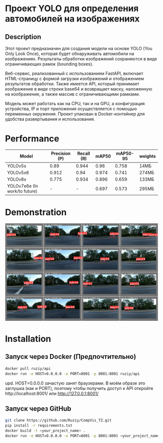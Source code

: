 # Проект YOLO для определения автомобилей на изображениях
## Description
Этот проект предназначен для создания модели на основе YOLO (You Only Look Once), которая будет обнаруживать автомобили на изображениях. Результаты обработки изображений сохраняются в виде ограничивающих рамок (bounding boxes).

Веб-сервис, реализованный с использованием FastAPI, включает HTML-страницу с формой загрузки изображений и отображением результатов обработки. Также имеется API, который принимает изображение в виде строки base64 и возвращает маску, наложенную на изображение, а также массив с ограничивающими рамками.

Модель может работать как на CPU, так и на GPU, а конфигурация устройства, IP и порт приложения осуществляется с помощью переменных окружения. Проект упакован в Docker-контейнер для удобства развертывания и использования.
# Performance
| Model         | Precision (P) | Recall (R) | mAP50 | mAP50-95 | weights |
|---------------|---------------|------------|-------|----------|----------|
| YOLOv5s        | 0.89          | 0.944      | 0.96  | 0.758    |14МБ |
| YOLOv5x6        | 0.912    | 0.94 | 0.974 | 0.741 |274МБ |
| YOLOv8x  | 0.775    | 0.934 |  0.896 | 0.659 |133МБ |
| YOLOv7e6e (In work/to future)  | -    | - |  0.697 | 0.573 |295МБ |

# Demonstration
![Описание изображения](images/val_batch1_pred.jpg)
# Installation
## Запуск через Docker (Предпочтительно)

```bash
docker pull ruziy/api
docker run -e HOST=0.0.0.0 -e PORT=8001 -p 8001:8001 ruziy/api
```
upd. HOST=0.0.0.0 зачастую занят браузерами. В моём образе это заглушка (как и PORT), поэтому чтобы получить доступ к API откройте http://localhost:8001/ или http://127.0.0.1:8001/

## Запуск через GitHub
```bash
git clone https://github.com/Ruziy/CompVis_TZ.git
pip install -r requirements.txt
docker build -t <your_project_name> .
docker run -e HOST=0.0.0.0 -e PORT=8001 -p 8001:8001 <your_project_name>
```

